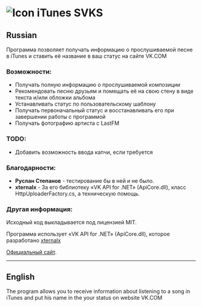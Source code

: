![Icon](http://dl.dropbox.com/u/3201889/svkst.png) iTunes SVKS
===========

Russian
-------

Программа позволяет получать информацию о прослушиваемой песне в iTunes и ставить её название в ваш статус на сайте VK.COM


### Возможности:

* Получать полную информацию о прослушиваемой композиции
* Рекомендовать песню друзьям и помещать её на свою стену в виде текста и/или обложки альбома
* Устанавливать статус по пользовательскому шаблону
* Получать первоначальный статус и восстанавливать его при завершении работы с программой
* Получать фотографию артиста с LastFM


### TODO:

* Добавить возможность ввода капчи, если требуется


### Благодарности:
* <b>Руслан Степанов</b> - тестирование
бы в ней и не было.
* <b>xternalx</b> - За его библиотеку «VK API for .NET» (ApiCore.dll), класс HttpUploaderFactory.cs, а техническую помощь.


### Другая информация:

Исходный код выкладывается под лицензией MIT.

Программа использует «VK API for .NET» (ApiCore.dll), которое разработано [xternalx](http://www.xternalx.com)

[Официальный сайт](http://isvks.snouwer.ru).

---
English
-------

The program allows you to receive information about listening to a song in iTunes and put his name in the your status on website VK.COM 


